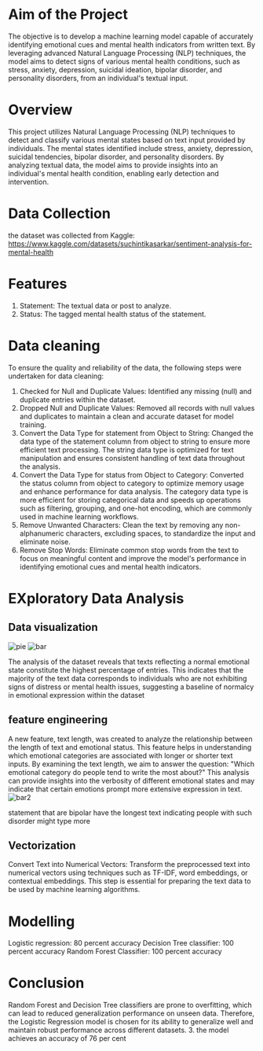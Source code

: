 # Aim of the Project
The objective is to develop a machine learning model capable of accurately identifying emotional cues and mental health indicators from written text. By leveraging advanced Natural Language Processing (NLP) techniques, the model aims to detect signs of various mental health conditions, such as stress, anxiety, depression, suicidal ideation, bipolar disorder, and personality disorders, from an individual's textual input.
# Overview
This project utilizes Natural Language Processing (NLP) techniques to detect and classify various mental states based on text input provided by individuals. The mental states identified include stress, anxiety, depression, suicidal tendencies, bipolar disorder, and personality disorders. By analyzing textual data, the model aims to provide insights into an individual's mental health condition, enabling early detection and intervention.
# Data Collection
the dataset was collected from Kaggle: https://www.kaggle.com/datasets/suchintikasarkar/sentiment-analysis-for-mental-health
# Features
1. Statement: The textual data or post to analyze.
2. Status: The tagged mental health status of the statement.
# Data cleaning
To ensure the quality and reliability of the data, the following steps were undertaken for data cleaning:
1. Checked for Null and Duplicate Values: Identified any missing (null) and duplicate entries within the dataset.
2. Dropped Null and Duplicate Values: Removed all records with null values and duplicates to maintain a clean and accurate     dataset for model training.
3. Convert the Data Type for statement from Object to String:
Changed the data type of the statement column from object to string to ensure more efficient text processing. The string data type is optimized for text manipulation and ensures consistent handling of text data throughout the analysis.
4. Convert the Data Type for status from Object to Category:
Converted the status column from object to category to optimize memory usage and enhance performance for data analysis. The category data type is more efficient for storing categorical data and speeds up operations such as filtering, grouping, and one-hot encoding, which are commonly used in machine learning workflows.
5. Remove Unwanted Characters: Clean the text by removing any non-alphanumeric characters, excluding spaces, to standardize the input and eliminate noise.
6. Remove Stop Words: Eliminate common stop words from the text to focus on meaningful content and improve the model's performance in identifying emotional cues and mental health indicators.

# EXploratory Data Analysis
## Data visualization
![pie](https://github.com/user-attachments/assets/84f417a2-df0e-4b2a-b578-e33b56313663)
![bar](https://github.com/user-attachments/assets/c01e7f17-ae06-4edd-adcd-55d039f5f3fc)

The analysis of the dataset reveals that texts reflecting a normal emotional state constitute the highest percentage of entries. This indicates that the majority of the text data corresponds to individuals who are not exhibiting signs of distress or mental health issues, suggesting a baseline of normalcy in emotional expression within the dataset
## feature engineering
A new feature, text length, was created to analyze the relationship between the length of text and emotional status. This feature helps in understanding which emotional categories are associated with longer or shorter text inputs. By examining the text length, we aim to answer the question: "Which emotional category do people tend to write the most about?" This analysis can provide insights into the verbosity of different emotional states and may indicate that certain emotions prompt more extensive expression in text.
![bar2](https://github.com/user-attachments/assets/80f5edd4-cc3e-483b-9ec6-a61ef62ef4ac)

statement that are bipolar have the longest text indicating people with such disorder might type more

## Vectorization
Convert Text into Numerical Vectors: Transform the preprocessed text into numerical vectors using techniques such as TF-IDF, word embeddings, or contextual embeddings. This step is essential for preparing the text data to be used by machine learning algorithms.
# Modelling
Logistic regression: 80 percent accuracy
Decision Tree classifier: 100 percent accuracy
Random Forest Classifier: 100 percent accuracy
# Conclusion
Random Forest and Decision Tree classifiers are prone to overfitting, which can lead to reduced generalization performance on unseen data. Therefore, the Logistic Regression model is chosen for its ability to generalize well and maintain robust performance across different datasets.
3. the model achieves an accuracy of 76 per cent

